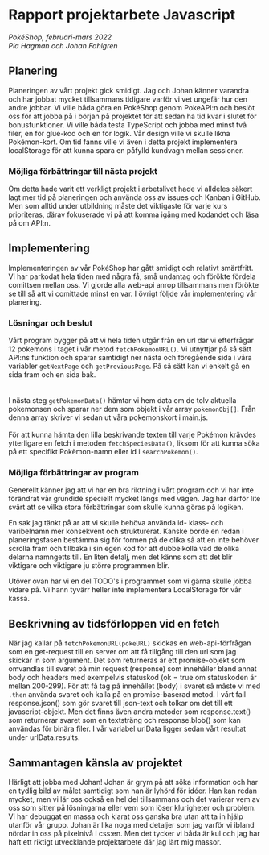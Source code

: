 # Rapport projektarbete Javascript

_PokéShop, februari-mars 2022_<br>
_Pia Hagman och Johan Fahlgren_

## Planering

Planeringen av vårt projekt gick smidigt. Jag och Johan känner varandra och har jobbat mycket tillsammans tidigare varför vi vet ungefär hur den andre jobbar. Vi ville båda göra en PokéShop genom PokeAPI:n och beslöt oss för att jobba på i början på projektet för att sedan ha tid kvar i slutet för bonusfunktioner. Vi ville båda testa TypeScript och jobba med minst två filer, en för glue-kod och en för logik. Vår design ville vi skulle likna Pokémon-kort. Om tid fanns ville vi även i detta projekt implementera localStorage för att kunna spara en påfylld kundvagn mellan sessioner.

### Möjliga förbättringar till nästa projekt

Om detta hade varit ett verkligt projekt i arbetslivet hade vi alldeles säkert lagt mer tid på planeringen och använda oss av issues och Kanban i GitHub. Men som alltid under utbildning måste det viktigaste för varje kurs prioriteras, därav fokuserade vi på att komma igång med kodandet och läsa på om API:n.

## Implementering

Implementeringen av vår PokéShop har gått smidigt och relativt smärtfritt. Vi har parkodat hela tiden med några få, små undantag och förökte fördela comittsen mellan oss. Vi gjorde alla web-api anrop tillsammans men förökte se till så att vi comittade minst en var. I övrigt följde vår implementering vår planering.

### Lösningar och beslut

Vårt program bygger på att vi hela tiden utgår från en url där vi efterfrågar 12 pokemons i taget i vår metod `fetchPokemonURL()`. Vi utnyttjar på så sätt API:ns funktion och sparar samtidigt ner nästa och föregående sida i våra variabler `getNextPage` och `getPreviousPage`. På så sätt kan vi enkelt gå en sida fram och en sida bak.  
<br><br>
I nästa steg `getPokemonData()` hämtar vi hem data om de tolv aktuella pokemonsen och sparar ner dem som objekt i vår array `pokemonObj[]`. Från denna array skriver vi sedan ut våra pokemonskort i main.js.
<br><br>
För att kunna hämta den lilla beskrivande texten till varje Pokémon krävdes ytterligare en fetch i metoden `fetchSpeciesData()`, liksom för att kunna söka på ett specifikt Pokèmon-namn eller id i `searchPokemon()`.

### Möjliga förbättringar av program

Generellt känner jag att vi har en bra riktning i vårt program och vi har inte förändrat vår grundidé speciellt mycket längs med vägen. Jag har därför lite svårt att se vilka stora förbättringar som skulle kunna göras på logiken.

En sak jag tänkt på ar att vi skulle behöva använda id- klass- och varibelnamn mer konsekvent och strukturerat. Kanske borde en redan i planeringsfasen bestämma sig för formen på de olika så att en inte behöver scrolla fram och tillbaka i sin egen kod för att dubbelkolla vad de olika delarna namngetts till. En liten detalj, men det känns som att det blir viktigare och viktigare ju större programmen blir.

Utöver ovan har vi en del TODO's i programmet som vi gärna skulle jobba vidare på. Vi hann tyvärr heller inte implementera LocalStorage för vår kassa.

## Beskrivning av tidsförloppen vid en fetch

När jag kallar på `fetchPokemonURL(pokeURL)` skickas en web-api-förfrågan som en get-request till en server om att få tillgång till den url som jag skickar in som argument. Det som returneras är ett promise-objekt som omvandlas till svaret på min request (response) som innehåller bland annat body och headers med exempelvis statuskod (ok = true om statuskoden är mellan 200-299). För att få tag på innehållet (body) i svaret så måste vi med `.then` använda svaret och kalla på en promise-baserad metod. I vårt fall response.json() som gör svaret till json-text och tolkar om det till ett javascript-objekt. Men det finns även andra metoder som response.text() som returnerar svaret som en textsträng och response.blob() som kan användas för binära filer. I vår variabel urlData ligger sedan vårt resultat under urlData.results.

## Sammantagen känsla av projektet

Härligt att jobba med Johan! Johan är grym på att söka information och har en tydlig bild av målet samtidigt som han är lyhörd för idéer. Han kan redan mycket, men vi lär oss också en hel del tillsammans och det varierar vem av oss som sitter på lösningarna eller vem som löser klurigheter och problem. Vi har debuggat en massa och klarat oss ganska bra utan att ta in hjälp utanför vår grupp. Johan är lika noga med detaljer som jag varför vi ibland nördar in oss på pixelnivå i css:en. Men det tycker vi båda är kul och jag har haft ett riktigt utvecklande projektarbete där jag lärt mig massor.

